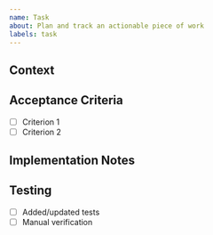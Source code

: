 ```yaml
---
name: Task
about: Plan and track an actionable piece of work
labels: task
---
```


## Context

<!-- What problem are we solving? -->

## Acceptance Criteria

- [ ] Criterion 1
- [ ] Criterion 2

## Implementation Notes

<!-- Optional hints for the assignee. -->

## Testing

- [ ] Added/updated tests
- [ ] Manual verification
